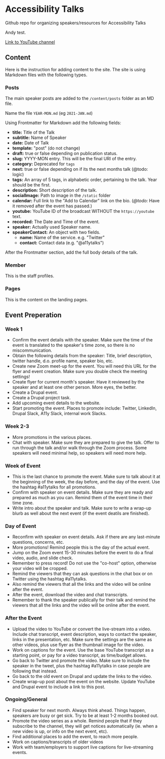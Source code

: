 # Accessibility Talks

Github repo for organizing speakers/resources for Accessibility Talks

Andy test.

[Link to YouTube channel](https://www.youtube.com/c/AccessibilityTalks)

## Content

Here is the instruction for adding content to the site. The site is using Markdown files with the following types.

### Posts

The main speaker posts are added to the `/content/posts` folder as an MD file.

Name the file `YEAR-MON.md` (eg `2021-JAN.md`)

Using Frontmatter for Markdown add the following fields:

- **title:** Title of the Talk
- **subtitle:** Name of Speaker
- **date:** Date of Talk
- **template:** "post" (do not change)
- **draft:** true or false depending on publication status.
- **slug:** YYYY-MON entry. This will be the final URI of the entry.
- **category:** Deprecated for `tags`
- **next:** true or false depending on if its the next months talk (@todo: logic)
- **tags:** An array of 5 tags, in alphabetic order, pertaining to the talk. Year should be the first.
- **description:** Short description of the talk.
- **socialImage:** Path to image in the `/static` folder
- **calendar:** Full link to the "Add to Calendar" link on the bio. (*@todo:* Have it removed after the event has passed.)
- **youtube:** YouTube ID of the broadcast WITHOUT the `https://youtube` text.
- **recorded:** The Date and Time of the event.
- **speaker:** Actually used Speaker name.
- **speakerContact:** An object with two fields.
  - **name:** Name of the service. e.g. "Twitter"
  - **contact:** Contact data (e.g. "@a11ytalks")

After the Frontmatter section, add the full body details of the talk.

### Member

This is the staff profiles.

### Pages

This is the content on the landing pages.

## Event Preperation

### Week 1

- Confirm the event details with the speaker. Make sure the time of the event is translated to the speaker's time zone, so there is no miscommunication.
- Obtain the following details from the speaker: Title, brief description, twitter handle, d.o. profile name, speaker bio, etc.
- Create new Zoom meet-up for the event. You will need this URL for the flyer and event creation. Make sure you double check the meeting settings!
- Create flyer for current month's speaker. Have it reviewed by the speaker and at least one other person. More eyes, the better.
- Create a Drupal event.
- Create a Drupal project task.
- Add upcoming event details to the website.
- Start promoting the event. Places to promote include: Twitter, LinkedIn, Drupal Slack, A11y Slack, internal work Slacks.

### Week 2-3

- More promotions in the various places.
- Chat with speaker. Make sure they are prepared to give the talk. Offer to run through the talk and/or walk through the Zoom process. Some speakers will need minimal help, so speakers will need more help.

### Week of Event

- This is the last chance to promote the event. Make sure to talk about it at the beginning of the week, the day before, and the day of the event. Use the hashtag #a11ytalks for all promotions.
- Confirm with speaker on event details. Make sure they are ready and prepared as much as you can. Remind them of the event time in their time zone.
- Write intro about the speaker and talk. Make sure to write a wrap-up blurb as well about the next event (if the event deatils are finished).

### Day of Event

- Reconfirm with speaker on event details. Ask if there are any last-minute questions, concerns, etc.
- More promotions! Remind people this is the day of the actual event.
- Jump on the Zoom event 15-30 minutes before the event to do a final video, audio, and slide check.
- Remember to press record! Do not use the "co-host" option, otherwise your video will be cropped.
- Remind the viewers that they can ask questions in the chat box or on Twitter using the hashtag #a11ytalks.
- Also remind the viewers that all the links and the video will be online after the event.
- After the event, download the video and chat transcripts.
- Remember to thank the speaker publically for their talk and remind the viewers that all the links and the video will be online after the event.

### After the Event

- Upload the video to YouTube or convert the live-stream into a video. Include chat transcript, event description, ways to contact the speaker, links in the presentation, etc. Make sure the settings are the same as other videos, plus use flyer as the thumbnail image for the video.
- Work on captions for the event. Use the base YouTube transcript as a starting point, or pay for a video transcript, as time/budget allows.
- Go back to Twitter and promote the video. Make sure to include the speaker in the tweet, plus the hashtag #a11ytalks in case people are following that instead.
- Go back to the old event on Drupal and update the links to the video.
- Create wrap-up post about the event on the website. Update YouTube and Drupal event to include a link to this post.

### Ongoing/General

- Find speaker for next month. Always think ahead. Things happen, speakers are busy or get sick. Try to be at least 1-2 months booked out.
- Promote the video series as a whole. Remind people that if they subscribe to the channel, they will get notices automatically (ie. when a new video is up, or info on the next event, etc).
- Find additional places to add the event, to reach more people.
- Work on captions/transcripts of older videos
- Work with team/employers to support live captions for live-streaming events.
